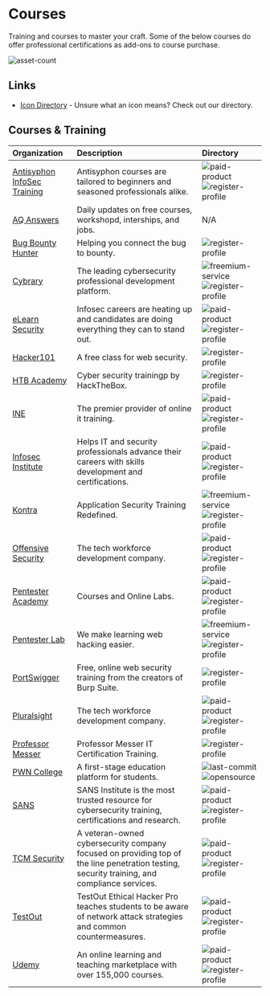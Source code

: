 # Courses

Training and courses to master your craft. Some of the below courses do offer professional certifications as add-ons to course purchase.

![asset-count](https://img.shields.io/badge/Tools%20%26%20Resources%20Available-21-947cb0?style=for-the-badge)

## Links <!-- {docsify-ignore} -->

- [Icon Directory](../ICONS.md) - Unsure what an icon means? Check out our directory.

## Courses & Training

| Organization | Description | Directory |
| :--- | :--- | :--- |
| [Antisyphon InfoSec Training](https://www.antisyphontraining.com/course-catalog/) | Antisyphon courses are tailored to beginners and seasoned professionals alike. | ![paid-product](https://raw.githubusercontent.com/InfosecHouse/InfosecHouse/main/docs/icons/paid-product.png) ![register-profile](https://raw.githubusercontent.com/InfosecHouse/InfosecHouse/main/docs/icons/register-profile.png) |
| [AQ Answers](https://answersq.com/) | Daily updates on free courses, workshopd, interships, and jobs. | N/A |
| [Bug Bounty Hunter](https://www.bugbountyhunter.com/) | Helping you connect the bug to bounty. | ![register-profile](https://raw.githubusercontent.com/InfosecHouse/InfosecHouse/main/docs/icons/register-profile.png) |
| [Cybrary](https://www.cybrary.it/) | The leading cybersecurity professional development platform. | ![freemium-service](https://raw.githubusercontent.com/InfosecHouse/InfosecHouse/main/docs/icons/freemium-service.png) ![register-profile](https://raw.githubusercontent.com/InfosecHouse/InfosecHouse/main/docs/icons/register-profile.png) |
| [eLearn Security](https://elearnsecurity.com/) | Infosec careers are heating up and candidates are doing everything they can to stand out. | ![paid-product](https://raw.githubusercontent.com/InfosecHouse/InfosecHouse/main/docs/icons/paid-product.png) ![register-profile](https://raw.githubusercontent.com/InfosecHouse/InfosecHouse/main/docs/icons/register-profile.png) |
| [Hacker101](https://www.hacker101.com/) | A free class for web security. | ![register-profile](https://raw.githubusercontent.com/InfosecHouse/InfosecHouse/main/docs/icons/register-profile.png) |
| [HTB Academy](https://academy.hackthebox.eu/) | Cyber security trainingp by HackTheBox. | ![register-profile](https://raw.githubusercontent.com/InfosecHouse/InfosecHouse/main/docs/icons/register-profile.png) |
| [INE](https://ine.com/pages/cybersecurity) | The premier provider of online it training. | ![paid-product](https://raw.githubusercontent.com/InfosecHouse/InfosecHouse/main/docs/icons/paid-product.png) ![register-profile](https://raw.githubusercontent.com/InfosecHouse/InfosecHouse/main/docs/icons/register-profile.png) |
| [Infosec Institute](https://www.infosecinstitute.com/) | Helps IT and security professionals advance their careers with skills development and certifications. | ![paid-product](https://raw.githubusercontent.com/InfosecHouse/InfosecHouse/main/docs/icons/paid-product.png) ![register-profile](https://raw.githubusercontent.com/InfosecHouse/InfosecHouse/main/docs/icons/register-profile.png) |
| [Kontra](https://application.security/) | Application Security Training Redefined. | ![freemium-service](https://raw.githubusercontent.com/InfosecHouse/InfosecHouse/main/docs/icons/freemium-service.png) ![register-profile](https://raw.githubusercontent.com/InfosecHouse/InfosecHouse/main/docs/icons/register-profile.png) |
| [Offensive Security](https://www.offensive-security.com/) | The tech workforce development company. | ![paid-product](https://raw.githubusercontent.com/InfosecHouse/InfosecHouse/main/docs/icons/paid-product.png) ![register-profile](https://raw.githubusercontent.com/InfosecHouse/InfosecHouse/main/docs/icons/register-profile.png) |
| [Pentester Academy](https://www.pentesteracademy.com/) | Courses and Online Labs. | ![paid-product](https://raw.githubusercontent.com/InfosecHouse/InfosecHouse/main/docs/icons/paid-product.png) ![register-profile](https://raw.githubusercontent.com/InfosecHouse/InfosecHouse/main/docs/icons/register-profile.png) |
| [Pentester Lab](https://www.pentesterlab.com/) | We make learning web hacking easier. | ![freemium-service](https://raw.githubusercontent.com/InfosecHouse/InfosecHouse/main/docs/icons/freemium-service.png) ![register-profile](https://raw.githubusercontent.com/InfosecHouse/InfosecHouse/main/docs/icons/register-profile.png) |
| [PortSwigger](https://portswigger.net/web-security) | Free, online web security training from the creators of Burp Suite. | ![register-profile](https://raw.githubusercontent.com/InfosecHouse/InfosecHouse/main/docs/icons/register-profile.png) |
| [Pluralsight](https://www.pluralsight.com/) | The tech workforce development company. | ![paid-product](https://raw.githubusercontent.com/InfosecHouse/InfosecHouse/main/docs/icons/paid-product.png) ![register-profile](https://raw.githubusercontent.com/InfosecHouse/InfosecHouse/main/docs/icons/register-profile.png) |
| [Professor Messer](https://www.professormesser.com/) | Professor Messer IT Certification Training. | ![register-profile](https://raw.githubusercontent.com/InfosecHouse/InfosecHouse/main/docs/icons/register-profile.png) |
| [PWN College](https://pwn.college/) | A first-stage education platform for students. | ![last-commit](https://img.shields.io/github/last-commit/pwncollege/pwncollege.github.io?color=947cb0&style=flat-square) ![opensource](https://raw.githubusercontent.com/InfosecHouse/InfosecHouse/main/docs/icons/opensource.png) |
| [SANS](https://www.sans.org/cyber-security-courses/?&focus-area=penetration-testing-ethical-hacking&training-format=) | SANS Institute is the most trusted resource for cybersecurity training, certifications and research. | ![paid-product](https://raw.githubusercontent.com/InfosecHouse/InfosecHouse/main/docs/icons/paid-product.png) ![register-profile](https://raw.githubusercontent.com/InfosecHouse/InfosecHouse/main/docs/icons/register-profile.png) |
| [TCM Security](https://academy.tcm-sec.com/) | A veteran-owned cybersecurity company focused on providing top of the line penetration testing, security training, and compliance services. | ![paid-product](https://raw.githubusercontent.com/InfosecHouse/InfosecHouse/main/docs/icons/paid-product.png) ![register-profile](https://raw.githubusercontent.com/InfosecHouse/InfosecHouse/main/docs/icons/register-profile.png) |
| [TestOut](https://w3.testout.com/courses/ethical-hacker-pro) | TestOut Ethical Hacker Pro teaches students to be aware of network attack strategies and common countermeasures. | ![paid-product](https://raw.githubusercontent.com/InfosecHouse/InfosecHouse/main/docs/icons/paid-product.png) ![register-profile](https://raw.githubusercontent.com/InfosecHouse/InfosecHouse/main/docs/icons/register-profile.png) |
| [Udemy](https://www.udemy.com/courses/search/?q=penetration+testing&src=sac&kw=pen) | An online learning and teaching marketplace with over 155,000 courses. | ![paid-product](https://raw.githubusercontent.com/InfosecHouse/InfosecHouse/main/docs/icons/paid-product.png) ![register-profile](https://raw.githubusercontent.com/InfosecHouse/InfosecHouse/main/docs/icons/register-profile.png) |
